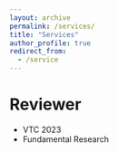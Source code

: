 ```yaml
---
layout: archive
permalink: /services/
title: "Services"
author_profile: true
redirect_from:
  - /service
---
```


# Reviewer
- VTC 2023
- Fundamental Research
